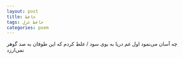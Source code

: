 ```yaml
---
layout: post
title: حافظ
tags: حافظ غزل
categories: poem
---
```


چه آسان می‌نمود اول غم دریا به بوی سود / غلط کردم که این طوفان به صد گوهر نمی‌ارزد